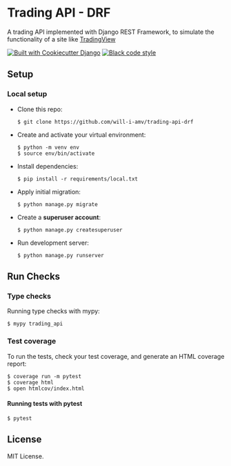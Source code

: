 # Trading API - DRF

A trading API implemented with Django REST Framework, to simulate the functionality of a site like [TradingView](https://www.tradingview.com/)

[![Built with Cookiecutter Django](https://img.shields.io/badge/built%20with-Cookiecutter%20Django-ff69b4.svg?logo=cookiecutter)](https://github.com/cookiecutter/cookiecutter-django/)
[![Black code style](https://img.shields.io/badge/code%20style-black-000000.svg)](https://github.com/ambv/black)

## Setup

### Local setup

- Clone this repo:

      $ git clone https://github.com/will-i-amv/trading-api-drf

- Create and activate your virtual environment:

      $ python -m venv env
      $ source env/bin/activate

- Install dependencies:

      $ pip install -r requirements/local.txt

- Apply initial migration:

      $ python manage.py migrate

- Create a **superuser account**:

      $ python manage.py createsuperuser

- Run development server:

      $ python manage.py runserver

## Run Checks

### Type checks

Running type checks with mypy:

    $ mypy trading_api

### Test coverage

To run the tests, check your test coverage, and generate an HTML coverage report:

    $ coverage run -m pytest
    $ coverage html
    $ open htmlcov/index.html

#### Running tests with pytest

    $ pytest

## License

MIT License.
